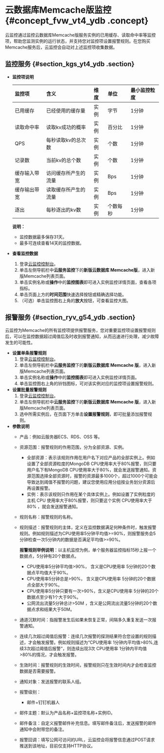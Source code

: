 # 云数据库Memcache版监控 {#concept_fvw_vt4_ydb .concept}

云监控通过监控云数据库Memcache版服务实例的已用缓存、读取命中率等监控项，帮助您监测实例的运行状态，并支持您对监控项设置报警规则。在您购买Memcache服务后，云监控会自动对上述监控项收集数据。

## 监控服务 {#section_kgs_yt4_ydb .section}

-   **监控项说明**

    |监控项|含义|维度|单位|最小监控粒度|
    |:--|:-|:-|:-|:-----|
    |已用缓存|已经使用的缓存量|实例|字节|1分钟|
    |读取命中率|读取kv成功的概率|实例|百分比|1分钟|
    |QPS|每秒读取kv的总次数|实例|个数|1分钟|
    |记录数|当前kv的总个数|实例|个数|1分钟|
    |缓存输入带宽|访问缓存所产生的流量|实例|Bps|1分钟|
    |缓存输出带宽|读取缓存所产生的流量|实例|Bps|1分钟|
    |逐出|每秒逐出的kv数|实例|个数每秒|1分钟|

    **说明：** 

    -   监控数据最多保存31天。
    -   最多可连续查看14天的监控数据。

-   **查看监控数据**
    1.  登录[云监控控制台](https://cms-intl.console.aliyun.com)。
    2.  单击左侧导航栏中**云服务监控**下的**新版云数据库 Memcache版**，进入新版Memcache列表页面。
    3.  单击实例名称或**操作**中的**监控图表**即可进入实例监控详情页面，查看各项指标。
    4.  单击页面上方的**时间范围**快速选择按钮或精确选择功能。
    5.  （可选）单击监控图右上角的**放大**按钮，可查看监控大图。

## 报警服务 {#section_ryv_g54_ydb .section}

云监控为Memcache的所有监控项提供报警服务，您对重要监控项设置报警规则后，可以在监控数据超过阈值后及时收到报警通知，从而迅速进行处理，减少故障发生的可能性。

-   **设置单条报警规则**
    1.  登录[云监控控制台](https://cms-intl.console.aliyun.com)。
    2.  单击左侧导航栏中**云服务监控**下的**新版云数据库 Memcache 版**，进入新版Memcache列表页面。
    3.  单击实例名称或**操作**中的**监控图表**即可进入实例监控详情页面。
    4.  单击监控图右上角的铃铛图标，可对该实例对应的监控项设置报警规则。
-   **设置批量报警规则**
    1.  登录[云监控控制台](https://cms-intl.console.aliyun.com)。
    2.  单击左侧导航栏中**云服务监控**下的**新版云数据库 Memcache 版**，进入新版Memcache列表页面。
    3.  选中所需实例后，在页面下方单击**设置报警规则**，即可批量添加报警规则。
-   **参数说明**
    -   产品：例如云服务器ECS、RDS、OSS 等。
    -   资源范围：报警规则的作用范围，分为全部资源、实例。
        -   全部资源：表示该规则作用在用户名下对应产品的全部实例上。例如设置了全部资源粒度的MongoDB CPU使用率大于80%报警，则只要用户名下有MongoDB CPU使用率大于80%，就会发送报警通知。资源范围选择全部资源时，报警的资源最多1000个，超过1000个可能会导致达到阈值不报警的问题，建议您使用应用分组按业务划分资源后再设置报警。
        -   实例：表示该规则只作用在某个具体实例上。例如设置了实例粒度的主机 CPU 使用率大于80%报警，则只要这个实例 CPU使用率大于80% ，就会发送报警通知。
    -   规则名称：报警规则的名称。
    -   规则描述：报警规则的主体，定义在监控数据满足何种条件时，触发报警规则。例如规则描述为CPU使用率5分钟平均值\>=90%，则报警服务会5分钟检查一次5分钟内的数据是否满足平均值\>=90%。

        **报警规则举例说明**：以主机监控为例，单个服务器监控指标15秒上报一个数据点，5分钟有20个数据点。

        -   CPU使用率5分钟平均值\>90%， 含义是CPU使用率 5分钟的20个数据点平均值大于90%。
        -   CPU使用率5分钟总是\>90%， 含义是CPU使用率 5分钟的20个数据点全部大于90%。
        -   CPU使用率5分钟只要有一次\>90%，含义是CPU使用率 5分钟的20个数据点至少有1个大于90%。
        -   公网流出流量5分钟总计\>50M ，含义是公网流出流量5分钟的20个数据点求和结果大于50M。
    -   通道沉默时间：指报警发生后如果未恢复正常，间隔多久重复发送一次报警通知。
    -   连续几次超过阈值后报警：连续几次报警的探测结果符合您设置的规则描述，才会触发报警。例如规则描述为“CPU使用率 1分钟内平均值\>80%,连续3次超过阈值后报警”，则连续出现3次 CPU使用率 1分钟内平均值\>80%的情况，才会触发报警。
    -   生效时间：报警规则的生效时间，报警规则只在生效时间内才会检查监控数据是否需要报警。
    -   通知对象：发送报警的联系人组。
    -   报警级别：
        -   邮件+钉钉机器人
    -   邮件主题：默认为产品名称+监控项名称+实例ID。
    -   邮件备注：自定义报警邮件补充信息。填写邮件备注后，发送报警的邮件通知中会附带您的备注。
    -   报警回调：填写公网可访问的URL，云监控会将报警信息通过POST请求推送到该地址，目前仅支持HTTP协议。

